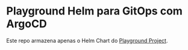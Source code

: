 # Playground Helm para GitOps com ArgoCD

Este repo armazena apenas o Helm Chart do [Playground Project](https://github.com/jonilsonds9/playground-project).